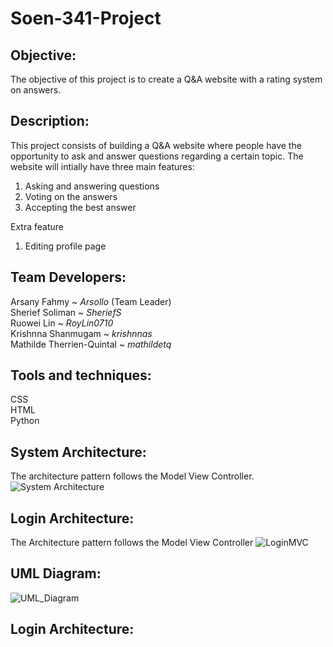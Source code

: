 # **Soen-341-Project**

## **Objective:**
The objective of this project is to create a Q&A website with a rating system on answers.

## **Description:**
This project consists of building a Q&A website where people have the opportunity to ask and answer questions regarding a certain topic. The website will intially have three main features:  

1. Asking and answering questions
2. Voting on the answers  
3. Accepting the best answer

Extra feature
1. Editing profile page

## **Team Developers:**

Arsany Fahmy ~ _Arsollo_ (Team Leader)  
Sherief Soliman ~ _SheriefS_  
Ruowei Lin ~ _RoyLin0710_    
Krishnna Shanmugam ~ _krishnnas_  
Mathilde Therrien-Quintal ~ _mathildetq_  

## **Tools and techniques:**

CSS  
HTML  
Python

## **System Architecture:**

The  architecture pattern follows the Model View Controller. 
![System Architecture](https://user-images.githubusercontent.com/91547964/145073845-1ef2ad58-2db1-4dd7-948e-cd3ed981a148.png)


## **Login Architecture:**

The Architecture pattern follows the Model View Controller
![LoginMVC](https://user-images.githubusercontent.com/91547964/145074213-3b34bf89-287c-44ec-a76c-2bb811b5dc64.png)

## **UML Diagram:**

![UML_Diagram](https://user-images.githubusercontent.com/91547964/145074294-13fbe989-b572-4ed9-96e2-644bc6e7a190.png)




## **Login Architecture:**

